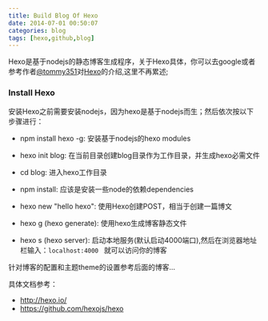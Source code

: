 ```yaml
---
title: Build Blog Of Hexo
date: 2014-07-01 00:50:07
categories: blog
tags: [hexo,github,blog]
---
```


Hexo是基于nodejs的静态博客生成程序，关于Hexo具体，你可以去google或者参考作者<a href="https://github.com/tommy351">@tommy351</a>对<a href="https://github.com/hexojs/hexo">Hexo</a>的介绍,这里不再累述;

<!-- more -->

<h3>Install Hexo </h3>

安装Hexo之前需要安装nodejs，因为hexo是基于nodejs而生；然后依次按以下步骤进行：

- npm install hexo -g: 安装基于nodejs的hexo modules 

- hexo init blog: 在当前目录创建blog目录作为工作目录，并生成hexo必需文件

- cd blog: 进入hexo工作目录   

- npm install: 应该是安装一些node的依赖dependencies

- hexo new "hello hexo": 使用Hexo创建POST，相当于创建一篇博文

- hexo g (hexo generate): 使用hexo生成博客静态文件

- hexo s (hexo server): 启动本地服务(默认启动4000端口),然后在浏览器地址栏输入：`localhost:4000 ` 就可以访问你的博客

针对博客的配置和主题theme的设置参考后面的博客...

具体文档参考：

- <a href="http://hexo.io/">http://hexo.io/</a>
- <a href="https://github.com/hexojs/hexo">https://github.com/hexojs/hexo</a>